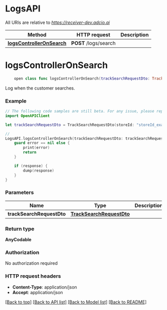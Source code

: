 # LogsAPI

All URIs are relative to *https://receiver-dev.adcio.ai*

Method | HTTP request | Description
------------- | ------------- | -------------
[**logsControllerOnSearch**](LogsAPI.md#logscontrolleronsearch) | **POST** /logs/search | 


# **logsControllerOnSearch**
```swift
    open class func logsControllerOnSearch(trackSearchRequestDto: TrackSearchRequestDto, completion: @escaping (_ data: AnyCodable?, _ error: Error?) -> Void)
```



Log when the customer searches.

### Example
```swift
// The following code samples are still beta. For any issue, please report via http://github.com/OpenAPITools/openapi-generator/issues/new
import OpenAPIClient

let trackSearchRequestDto = TrackSearchRequestDto(storeId: "storeId_example", sessionId: "sessionId_example", deviceId: "deviceId_example", customerId: "customerId_example", sdkVersion: "sdkVersion_example", query: "query_example", found: true, pathname: "pathname_example", userAgent: "userAgent_example", appVersion: "appVersion_example") // TrackSearchRequestDto | 

// 
LogsAPI.logsControllerOnSearch(trackSearchRequestDto: trackSearchRequestDto) { (response, error) in
    guard error == nil else {
        print(error)
        return
    }

    if (response) {
        dump(response)
    }
}
```

### Parameters

Name | Type | Description  | Notes
------------- | ------------- | ------------- | -------------
 **trackSearchRequestDto** | [**TrackSearchRequestDto**](TrackSearchRequestDto.md) |  | 

### Return type

**AnyCodable**

### Authorization

No authorization required

### HTTP request headers

 - **Content-Type**: application/json
 - **Accept**: application/json

[[Back to top]](#) [[Back to API list]](../README.md#documentation-for-api-endpoints) [[Back to Model list]](../README.md#documentation-for-models) [[Back to README]](../README.md)

